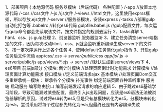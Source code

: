 1、部署项目
{
    本地源代码
    服务器模块（后端代码）
    各种配置
}
    /-app   //放置本地源代码
        /-css   //css文件
        /-js    //js文件
        /-views //html文件，这里使用exprss框架，所以存放.ejs文件
    /-server    //服务器模块，安装express
    /-tasks     //部署gulp自动化打包等
    .babelrc    //转化es6代码
    gulpfile.babel.js   //gulp配置文件，每次运行gulp命令都会先读取该文件，按文件指定的规则去运行
2、tasks详解
    1、html、css、js gulp处理
    2、浏览器监听
       服务器监听
    3、建立任务清空server端指定的文件，因为每次改动html、css、js就会监听重新编译生成server下的文件
    3、按一定次序运行上述各个任务
    4、使用default任务简化gulp指令
3、开启gulp任务后文件流动
    app/css/*.css   ->  server/public/css
    app/js/*.js     ->  server/public/js
    app/views/*.ejs ->  server/             //默认生成到server/views下
4、es6项目
    前端js部分
        分模块: 倒计时模块  //处理页面倒计时功能需求
                计算模块    //处理页面计算功能需求
                接口模块    //定义前端请求ajax
                基本模块    //处理页面Dom交互
        多重继承统一模块：
                继承各个分模块
                补充事件
                绑定前端页面各种监听事件
    服务端
        启动服务
        编写路由接口
            编写前端发起请求的响应逻辑
5、由于跳过es6基础学习阶段，导致可能漏过某些配置，最终引入js出现问题，应该是es6语法无法被浏览器解析的原因，试过将es6转为es5,但是只有总模块转化为es5，分模块未转化为es5，尝试采用将每个过程都先转化为es5,但最终还是有内容编译失败